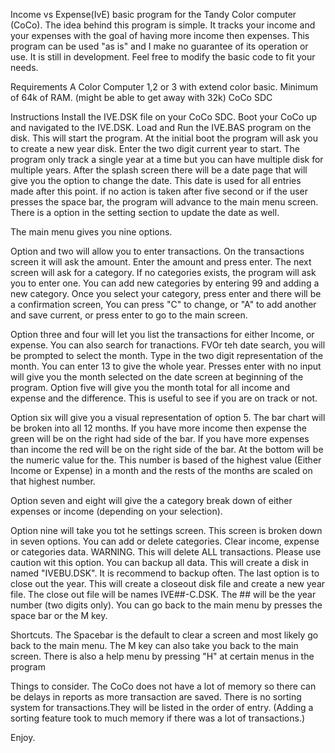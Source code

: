 Income vs Expense(IvE) basic program for the Tandy Color computer (CoCo).
The idea behind this program is simple. It tracks your income and your expenses with the goal of having more income then expenses. 
This program can be used "as is" and I make no guarantee of its operation or use. It is still in development. Feel free to modify the basic code to fit your needs. 

Requirements
A Color Computer 1,2 or 3 with extend color basic. 
Minimum of 64k of RAM. (might be able to get away with 32k)
CoCo SDC

Instructions
Install the IVE.DSK file on your CoCo SDC. Boot your CoCo up and navigated to the IVE.DSK.
Load and Run the IVE.BAS program on the disk. This will start the program. At the initial boot the program will ask you to create a new year disk. Enter the two digit current year to start. The program only track a single year at a time but you can have multiple disk for multiple years. After the splash screen there will be a date page that will give you the option to change the date. This date is used for all entries made after this point. if no action is taken after five second or if the user presses the space bar, the program will advance to the main menu screen. There is a option in the setting section to update the date as well. 

The main menu gives you nine options. 

Option and two will allow you to enter transactions. On the transactions screen it will ask the amount.
Enter the amount and press enter. The next screen will ask for a category. If no categories exists, the program will ask you to enter one.  You can add new categories by entering 99 and adding a new category. Once you select your category, press enter and there will be a confirmation screen, You can press "C" to change, or "A" to add another and save current, or press enter to go to the main screen.

Option three and four will let you list the transactions for either Income, or expense. You can also search for tranactions. FVOr teh date search, you will be prompted to select the month. Type in the two digit representation of the month. You can enter 13 to give the whole year. Presses enter with no input will give you the month selected on the date screen at beginning of the program.
Option five will give you the month total for all income and expense and the difference. This is useful to see if you are on track or not.

Option six will give you a visual representation of option 5. The bar chart will be broken into all 12 months. If you have more income then expense the green will be on the right had side of the bar. If you have more expenses than income the red will be on the right side of the bar. At the bottom will be the numeric value for the. This number is based of the highest value (Either Income or Expense) in a month and the rests of the months are scaled on that highest number. 

Option seven and eight will give the a category break down of either expenses or income (depending on your selection). 

Option nine will take you tot he settings screen. This screen is broken down in seven options. You can add or delete categories. Clear income, expense or categories data. WARNING. This will delete ALL transactions. Please use caution wit this option. You can backup all data. This will create a disk in named "IVEBU.DSK". It is recommend to backup often. The last option is to close out the year. This will create a closeout disk file and create a new year file. The close out file will be names IVE##-C.DSK. The ## will be the year number (two digits only).
You can go back to the main menu by presses the space bar or the M key.

Shortcuts.
The Spacebar is the default to clear a screen and most likely go back to the main menu. The M key can also take you back to the main screen. There is also a help menu by pressing "H" at certain menus in the program

Things to consider.
The CoCo does not have a lot of memory so there can be delays in reports as more transaction are saved. There is no sorting system for transactions.They will be listed in the order of entry. (Adding a sorting feature took to much memory if there was a lot of transactions.)

Enjoy.
